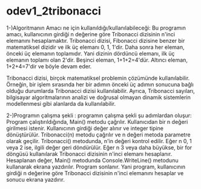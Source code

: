 # odev1_2tribonacci
1-)Algoritmanın Amacı ne için kullanıldığı/kullanılabileceği:
Bu programın amacı, kullanıcının girdiği n değerine göre Tribonacci dizisinin n'inci elemanını hesaplamaktır. 
Tribonacci dizisi, Fibonacci dizisine benzer bir matematiksel dizidir ve ilk üç elemanı 0, 1, 1'dir. 
Daha sonra her eleman, önceki üç elemanın toplamıdır. Yani dizinin dördüncü elemanı, ilk üç elemanın toplamı olan 2'dir. 
Beşinci eleman, 1+1+2=4'dür. Altıncı eleman, 1+2+4=7'dir ve böyle devam eder.

Tribonacci dizisi, birçok matematiksel problemin çözümünde kullanılabilir. Örneğin, bir işlem sırasında her bir adımın 
önceki üç adımın sonucuna bağlı olduğu durumlarda Tribonacci dizisi kullanılabilir.
Ayrıca, Tribonacci sayıları, bilgisayar algoritmalarının analizi ve doğrusal olmayan dinamik sistemlerin modellenmesi gibi alanlarda da kullanılabilir.

2-)Programın çalışma şekli :
programın çalışma şekli şu adımlardan oluşur:
Program çalıştırıldığında, Main() metodu çağrılır.
Kullanıcıdan bir n değeri girilmesi istenir.
Kullanıcının girdiği değer alınır ve integer tipine dönüştürülür.
Tribonacci(n) metodu çağrılır ve n değeri metoda parametre olarak geçilir.
Tribonacci() metodunda, n'in değeri kontrol edilir. Eğer n 0, 1 veya 2 ise, ilgili değer geri döndürülür.
Eğer n 3 veya daha büyükse, bir for döngüsü kullanılarak Tribonacci dizisinin n'inci elemanı hesaplanır.
Hesaplanan değer, Main() metodunda Console.WriteLine() metodunu kullanarak ekrana yazdırılır.
Program sonlanır.
Yani program, kullanıcının girdiği n değerine göre Tribonacci dizisinin n'inci elemanını hesaplar ve sonucu ekrana yazdırır.
